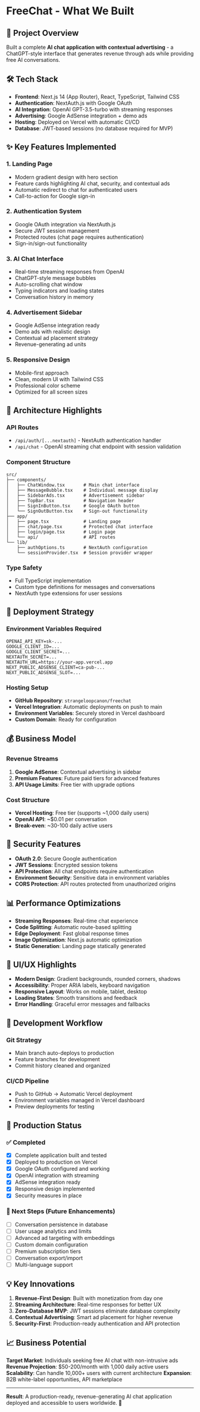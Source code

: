 # FreeChat - What We Built

## 🎯 Project Overview

Built a complete **AI chat application with contextual advertising** - a ChatGPT-style interface that generates revenue through ads while providing free AI conversations.

## 🛠️ Tech Stack

- **Frontend**: Next.js 14 (App Router), React, TypeScript, Tailwind CSS
- **Authentication**: NextAuth.js with Google OAuth
- **AI Integration**: OpenAI GPT-3.5-turbo with streaming responses
- **Advertising**: Google AdSense integration + demo ads
- **Hosting**: Deployed on Vercel with automatic CI/CD
- **Database**: JWT-based sessions (no database required for MVP)

## ✨ Key Features Implemented

### 1. **Landing Page**
- Modern gradient design with hero section
- Feature cards highlighting AI chat, security, and contextual ads
- Automatic redirect to chat for authenticated users
- Call-to-action for Google sign-in

### 2. **Authentication System**
- Google OAuth integration via NextAuth.js
- Secure JWT session management
- Protected routes (chat page requires authentication)
- Sign-in/sign-out functionality

### 3. **AI Chat Interface**
- Real-time streaming responses from OpenAI
- ChatGPT-style message bubbles
- Auto-scrolling chat window
- Typing indicators and loading states
- Conversation history in memory

### 4. **Advertisement Sidebar**
- Google AdSense integration ready
- Demo ads with realistic design
- Contextual ad placement strategy
- Revenue-generating ad units

### 5. **Responsive Design**
- Mobile-first approach
- Clean, modern UI with Tailwind CSS
- Professional color scheme
- Optimized for all screen sizes

## 🔧 Architecture Highlights

### API Routes
- `/api/auth/[...nextauth]` - NextAuth authentication handler
- `/api/chat` - OpenAI streaming chat endpoint with session validation

### Component Structure
```
src/
├── components/
│   ├── ChatWindow.tsx       # Main chat interface
│   ├── MessageBubble.tsx    # Individual message display
│   ├── SidebarAds.tsx       # Advertisement sidebar
│   ├── TopBar.tsx           # Navigation header
│   ├── SignInButton.tsx     # Google OAuth button
│   └── SignOutButton.tsx    # Sign-out functionality
├── app/
│   ├── page.tsx             # Landing page
│   ├── chat/page.tsx        # Protected chat interface
│   ├── login/page.tsx       # Login page
│   └── api/                 # API routes
└── lib/
    ├── authOptions.ts       # NextAuth configuration
    └── sessionProvider.tsx  # Session provider wrapper
```

### Type Safety
- Full TypeScript implementation
- Custom type definitions for messages and conversations
- NextAuth type extensions for user sessions

## 🚀 Deployment Strategy

### Environment Variables Required
```env
OPENAI_API_KEY=sk-...
GOOGLE_CLIENT_ID=...
GOOGLE_CLIENT_SECRET=...
NEXTAUTH_SECRET=...
NEXTAUTH_URL=https://your-app.vercel.app
NEXT_PUBLIC_ADSENSE_CLIENT=ca-pub-...
NEXT_PUBLIC_ADSENSE_SLOT=...
```

### Hosting Setup
- **GitHub Repository**: `strangeloopcanon/freechat`
- **Vercel Integration**: Automatic deployments on push to main
- **Environment Variables**: Securely stored in Vercel dashboard
- **Custom Domain**: Ready for configuration

## 💰 Business Model

### Revenue Streams
1. **Google AdSense**: Contextual advertising in sidebar
2. **Premium Features**: Future paid tiers for advanced features
3. **API Usage Limits**: Free tier with upgrade options

### Cost Structure
- **Vercel Hosting**: Free tier (supports ~1,000 daily users)
- **OpenAI API**: ~$0.01 per conversation
- **Break-even**: ~30-100 daily active users

## 🔐 Security Features

- **OAuth 2.0**: Secure Google authentication
- **JWT Sessions**: Encrypted session tokens
- **API Protection**: All chat endpoints require authentication
- **Environment Security**: Sensitive data in environment variables
- **CORS Protection**: API routes protected from unauthorized origins

## 📊 Performance Optimizations

- **Streaming Responses**: Real-time chat experience
- **Code Splitting**: Automatic route-based splitting
- **Edge Deployment**: Fast global response times
- **Image Optimization**: Next.js automatic optimization
- **Static Generation**: Landing page statically generated

## 🎨 UI/UX Highlights

- **Modern Design**: Gradient backgrounds, rounded corners, shadows
- **Accessibility**: Proper ARIA labels, keyboard navigation
- **Responsive Layout**: Works on mobile, tablet, desktop
- **Loading States**: Smooth transitions and feedback
- **Error Handling**: Graceful error messages and fallbacks

## 🔄 Development Workflow

### Git Strategy
- Main branch auto-deploys to production
- Feature branches for development
- Commit history cleaned and organized

### CI/CD Pipeline
- Push to GitHub → Automatic Vercel deployment
- Environment variables managed in Vercel dashboard
- Preview deployments for testing

## 🚀 Production Status

### ✅ Completed
- [x] Complete application built and tested
- [x] Deployed to production on Vercel
- [x] Google OAuth configured and working
- [x] OpenAI integration with streaming
- [x] AdSense integration ready
- [x] Responsive design implemented
- [x] Security measures in place

### 🔄 Next Steps (Future Enhancements)
- [ ] Conversation persistence in database
- [ ] User usage analytics and limits
- [ ] Advanced ad targeting with embeddings
- [ ] Custom domain configuration
- [ ] Premium subscription tiers
- [ ] Conversation export/import
- [ ] Multi-language support

## 💡 Key Innovations

1. **Revenue-First Design**: Built with monetization from day one
2. **Streaming Architecture**: Real-time responses for better UX
3. **Zero-Database MVP**: JWT sessions eliminate database complexity
4. **Contextual Advertising**: Smart ad placement for higher revenue
5. **Security-First**: Production-ready authentication and API protection

## 📈 Business Potential

**Target Market**: Individuals seeking free AI chat with non-intrusive ads
**Revenue Projection**: $50-200/month with 1,000 daily active users
**Scalability**: Can handle 10,000+ users with current architecture
**Expansion**: B2B white-label opportunities, API marketplace

---

**Result**: A production-ready, revenue-generating AI chat application deployed and accessible to users worldwide. 🎉 